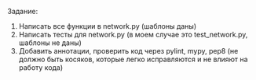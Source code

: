 Задание:
1. Написать все функции в network.py (шаблоны даны)
2. Написать тесты для network.py (в моем случае это test_network.py, шаблоны не даны)
3. Добавить аннотации, проверить код через pylint, mypy, pep8 (не должно быть косяков, которые легко исправляются и не влияют на работу кода)
